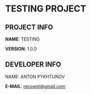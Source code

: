 # TESTING PROJECT

## PROJECT INFO

**NAME**: TESTING

**VERSION**: 1.0.0

## DEVELOPER INFO

NAME: ANTON PYKHTUNOV

**E-MAIL**: recowet@gmail.com